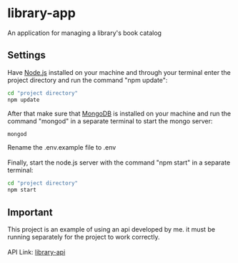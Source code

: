 # library-app
An application for managing a library's book catalog

## Settings
Have [Node.js](https://nodejs.org/pt-br/) installed on your machine and through your terminal enter the project directory and run the command "npm update":
```sh
cd "project directory"
npm update
```
After that make sure that [MongoDB](https://www.mongodb.com/) is installed on your machine and run the command "mongod" in a separate terminal to start the mongo server:
```sh
mongod
```
Rename the .env.example file to .env<br><br>
Finally, start the node.js server with the command "npm start" in a separate terminal:
```sh
cd "project directory"
npm start
```
## Important
This project is an example of using an api developed by me. it must be running separately for the project to work correctly.
<br><br>
API Link: [library-api](https://github.com/Ryan-Menezes/library-api)
